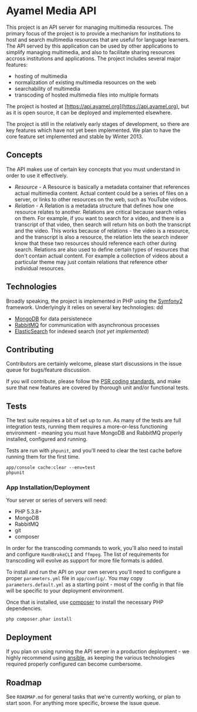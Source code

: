 # Ayamel Media API #

This project is an API server for managing multimedia resources.  The primary focus of the project is to provide a 
mechanism for institutions to host and search multimedia resources that are useful for language learners. The API served
by this application can be used by other applications to simplify managing multimedia, and also to facilitate
sharing resources accross institutions and applications.  The project includes several major features:

* hosting of multimedia
* normalization of existing multimedia resources on the web
* searchability of multimedia
* transcoding of hosted multimedia files into multiple formats

The project is hosted at [https://api.ayamel.org](https://api.ayamel.org), but as it is open source, it can be deployed
and implemented elsewhere.

The project is still in the relatively early stages of development, so there are key features which have not yet been implemented.  We plan to have the core feature set implemented and stable by Winter 2013.

## Concepts ##

The API makes use of certain key concepts that you must understand in order to use it effectively.

* *Resource* - A Resource is basically a metadata container that references actual multimedia content.  Actual content could be a series of files on a server, or links to other resources on the web, such as YouTube videos.
* *Relation* - A Relation is a metadata structure that defines how one resource relates to another.  Relations are critical because search relies on them.  For example, if you want to search for a video, and there is a transcript of that video, then search will return hits on both the transcript and the video.  This works because of relations - the video is a resource, and the transcript is also a resource, the relation lets the search indexer know that these two resources should reference each other during search.  Relations are also used to define certain types of resources that don't contain actual content.  For example a collection of videos about a particular theme may just contain relations that reference other individual resources.

## Technologies ##

Broadly speaking, the project is implemented in PHP using the [Symfony2](http://symfony.com/) framework.  Underlyingly it relies on several
key technologies:
dd
* [MongoDB](http://www.mongodb.org/) for data persistenece
* [RabbitMQ](http://www.rabbitmq.com/) for communication with asynchronous processes
* [ElasticSearch](http://www.elasticsearch.org/) for indexed search (*not yet implemented*)

## Contributing ##

Contributors are certainly welcome, please start discussions in the issue queue for bugs/feature discussion.

If you will contribute, please follow the [PSR coding standards](), and make sure that new features are covered by thorough unit and/or functional tests.

## Tests ##

The test suite requires a bit of set up to run.  As many of the tests are full integration tests, running them requires a
more-or-less functioning environment - meaning you must have MongoDB and RabbitMQ properly installed, configured and running.

Tests are run with `phpunit`, and you'll need to clear the test cache before running them for the first time.

    app/console cache:clear --env=test
    phpunit

### App Installation/Deployment ###

Your server or series of servers will need:

* PHP 5.3.8+
* MongoDB
* RabbitMQ
* git
* composer

In order for the transcoding commands to work, you'll also need to install and configure `HandBrakeCLI` and `ffmpeg`.  The list of requirements for transcoding will evolve as support for more file formats is added.

To install and run the API on your own servers you'll need to configure a proper `parameters.yml` file in `app/config/`.  You may copy `parameters.default.yml` as a starting point - most of the config in that file will be specific to your deployment environment.

Once that is installed, use [composer](getcomposer.org) to install the necessary PHP dependencies.

    php composer.phar install

## Deployment ##

If you plan on using running the API server in a production deployment - we highly recommend using [ansible](http://ansible.cc/), as keeping the various technologies required properly configured can become cumbersome.

## Roadmap ##

See `ROADMAP.md` for general tasks that we're currently working, or plan to start soon.  For anything more specific, browse the issue queue.
